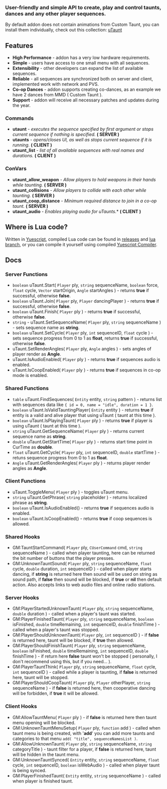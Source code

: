 ### User-friendly and simple API to create, play and control taunts, dances and any other player sequences.
By default addon does not contain animations from Custom Taunt, you can install them individually, check out this collection: [uTaunt](https://steamcommunity.com/workshop/filedetails/?id=3161525439)

## Features
- **High Performance** - addon has a very low hardware requirements.
- **Simple** - users have access to one small menu with all sequences.
- **Extensibility** - other developers can expand the list of available sequences.
- **Reliable** - all sequences are synchronized both on server and client, implemented work with network and PVS.
- **Co-op Dances** - addon supports creating co-dances, as an example we have 2 dances from MMD ( Custom Taunt ).
- **Support** - addon will receive all necessary patches and updates during the year.

### Commands
- **utaunt** - *executes the sequence specified by first argument or stops current sequence if nothing is specified.* **( SERVER )**
- **utaunts** - *opens/closes UI, as well as stops current sequence if it is running.* **( CLIENT )**
- **utaunt_list** - *list of all available sequences with real names and durations.* **( CLIENT )**

### ConVars
- **utaunt_allow_weapon** - *Allow players to hold weapons in their hands while taunting.* **( SERVER )**
- **utaunt_collisions** - *Allow players to collide with each other while taunting.* **( SERVER )**
- **utaunt_coop_distance** - *Minimum required distance to join in a co-op taunt.* **( SERVER )**
- **utaunt_audio** - *Enables playing audio for uTaunts.** **( CLIENT )**

## Where is Lua code?
Written in [Yuescript](https://github.com/pigpigyyy/Yuescript), compiled Lua code can be found in [releases](https://github.com/PrikolMen/unknown-taunts/releases) and [lua branch](https://github.com/PrikolMen/unknown-taunts/tree/lua), or you can compile it yourself using compiled [Yuescript Compiler](https://github.com/pigpigyyy/Yuescript/releases/latest).

## Docs

### Server Functions
- `boolean` uTaunt.Start( `Player` ply, `string` sequenceName, `boolean` force, `float` cycle, `Vector` startOrigin, `Angle` startAngles ) - returns **true** if successful, otherwise **false**.
- `boolean` uTaunt.Join( `Player` ply, `Player` dancingPlayer ) - returns **true** if successful, otherwise **false**.
- `boolean` uTaunt.Finish( `Player` ply ) - returns **true** if successful, otherwise **false**.
- `string` - uTaunt.SetSequenceName( `Player` ply, `string` sequenceName ) - sets sequence name as **string**.
- `boolean` uTaunt.SetCycle( `Player` ply, `int` sequenceID, `float` cycle ) - sets sequence progress from 0 to 1 as **float**, returns **true** if successful, otherwise **false**.
- uTaunt.SetRenderAngles( `Player` ply, `Angle` angles ) - sets angles of player render as **Angle**.
- uTaunt.IsAudioEnabled( `Player` ply ) - returns **true** if sequences audio is enabled.
- uTaunt.IsCoopEnabled( `Player` ply ) - returns **true** if sequences in co-op mode is enabled.

### Shared Functions
- `table` uTaunt.FindSequences( `Entity` entity, `string` pattern ) - returns list with sequences data like `{ id = 0, name = "idle", duration = 1 }`.
- `boolean` uTaunt.IsValidTauntingPlayer( `Entity` entity ) - returns **true** if entity is a valid and alive player that using uTaunt ( taunt at this time ).
- `boolean` uTaunt.IsPlayingTaunt( `Player` ply ) - returns **true** if player is using uTaunt ( taunt at this time ).
- `string` uTaunt.GetSequenceName( `Player` ply ) - returns current sequence name as **string**.
- `double` uTaunt.GetStartTime( `Player` ply ) - returns start time point in CurTime as **double**.
- `float` uTaunt.GetCycle( `Player` ply, `int` sequenceID, `double` startTime ) - retuns sequence progress from 0 to 1 as **float**.
- `Angle` uTaunt.GetRenderAngles( `Player` ply ) - returns player render angles as **Angle**.

### Client Functions
- uTaunt.ToggleMenu( `Player` ply ) - toggles uTaunt menu.
- `string` uTaunt.GetPhrase( `string` placeholder ) - returns localized phrase as **string**.
- `boolean` uTaunt.IsAudioEnabled() - returns **true** if sequences audio is enabled.
- `boolean` uTaunt.IsCoopEnabled() - returns **true** if coop sequences is allowed.

### Shared Hooks
- GM:TauntStartCommand( `Player` ply, `CUserCommand` cmd, `string` sequenceName ) - called when player taunting, here can be returned the bit number of buttons that the player presses.
- GM:UnknownTauntSound( `Player` ply, `string` sequenceName, `float` cycle, `double` duration, `int` sequenceID ) - called when player starts dancing, if **string** is returned here then sound will be used on string as sound path, if **false** then sound will be blocked, if **true** or **nil** then default action. Also accepts links to web audio files and online radio stations.

### Server Hooks
- GM:PlayerStartedUnknownTaunt( `Player` ply, `string` sequenceName, `double` duration ) - called when a player's taunt was started.
- GM:PlayerFinishedTaunt( `Player` ply, `string` sequenceName, `boolean` isFinished, `double` timeRemaining, `int` sequenceID, `double` finishTime ) - called when a player's taunt was stopped.
- GM:PlayerShouldUnknownTaunt( `Player` ply, `int` sequenceID ) - if **false** is returned here, taunt will be blocked, if **true** then allowed.
- GM:PlayerShouldFinishTaunt( `Player` ply, `string` sequenceName, `boolean` isFinished, `double` timeRemaining, `int` sequenceID, `double` finishTime ) - if return here **false** taunt won't be stopped ( personally, I don't recommend using this, but if you need... ).
- GM:PlayerTauntThink( `Player` ply, `string` sequenceName, `float` cycle, `int` sequenceID ) - called while a player is taunting, if **false** is returned here, taunt will be stopped.
- GM:PlayerShouldCoopTaunt( `Player` ply, `Player` otherPlayer, `string` sequenceName ) - if **false** is returned here, then cooperative dancing will be forbidden, if **true** it will be allowed.

### Client Hooks
- GM:AllowTauntMenu( `Player` ply ) - if **false** is returned here then taunt menu opening will be blocked.
- GM:UnknownTauntMenuSetup( `Player` ply, `function` add ) - called when taunt menu is being created, with '**add**' you can add more taunts and categories to that menu `add( "title", sequenceNamesList )`.
- GM:AllowUnknownTaunt( `Player` ply, `string` sequenceName, `string` categoryTitle ) - taunt filter for a player, if **false** is returned here, taunt will be hidden in the taunt menu.
- GM:UnknownTauntSynced( `Entity` entity, `string` sequenceName, `float` cycle, `int` sequenceID, `boolean` isWebAudio ) - called when player taunt is being synced.
- GM:PlayerFinishedTaunt( `Entity` entity, `string` sequenceName ) - called when player is finished taunt.
